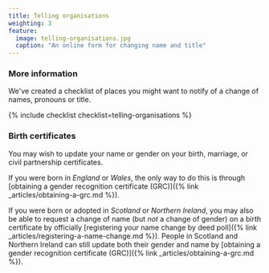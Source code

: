 ```yaml
---
title: Telling organisations
weighting: 3
feature:
  image: telling-organisations.jpg
  caption: "An online form for changing name and title"
---
```


### More information

We've created a checklist of places you might want to notify of a change of names, pronouns or title.

{% include checklist checklist=telling-organisations %}

### Birth certificates

You may wish to update your name or gender on your birth, marriage, or civil partnership certificates. 

If you were born in *England* or *Wales*, the only way to do this is through [obtaining a gender recognition certificate (GRC)]({% link _articles/obtaining-a-grc.md %}).

If you were born or adopted in *Scotland* or *Northern Ireland*, you may also be able to request a change of name (but *not* a change of gender) on a birth certificate by officially [registering your name change by deed poll]({% link _articles/registering-a-name-change.md %}). People in Scotland and Northern Ireland can still update both their gender and name by [obtaining a gender recognition certificate (GRC)]({% link _articles/obtaining-a-grc.md %}). 
